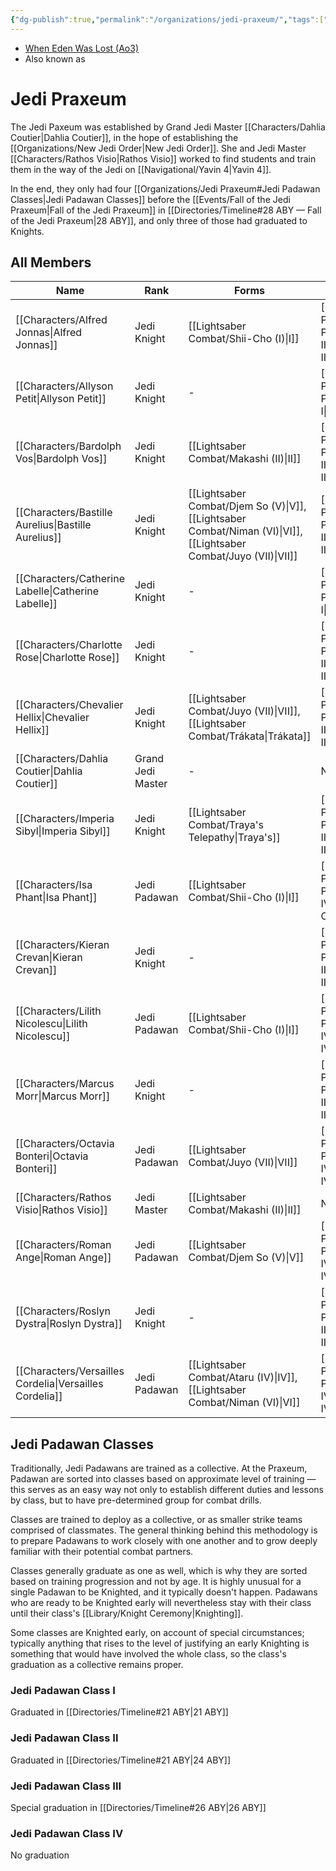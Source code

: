 ```yaml
---
{"dg-publish":true,"permalink":"/organizations/jedi-praxeum/","tags":["unfinished","faction"]}
---
```


- [When Eden Was Lost (Ao3)](https://archiveofourown.org/works/19334440/chapters/45992584)
- Also known as 
# Jedi Praxeum

The Jedi Paxeum was established by Grand Jedi Master [[Characters/Dahlia Coutier\|Dahlia Coutier]], in the hope of establishing the [[Organizations/New Jedi Order\|New Jedi Order]]. She and Jedi Master [[Characters/Rathos Visio\|Rathos Visio]] worked to find students and train them in the way of the Jedi on [[Navigational/Yavin 4\|Yavin 4]]. 

In the end, they only had four [[Organizations/Jedi Praxeum#Jedi Padawan Classes\|Jedi Padawan Classes]] before the [[Events/Fall of the Jedi Praxeum\|Fall of the Jedi Praxeum]] in [[Directories/Timeline#28 ABY — Fall of the Jedi Praxeum\|28 ABY]], and only three of those had graduated to Knights. 

## All Members
| Name                                                       | Rank              | Forms                                                       | Padawan Class                                                                  | Status   |
| ---------------------------------------------------------- | ----------------- | ----------------------------------------------------------- | ------------------------------------------------------------------------------ | -------- |
| [[Characters/Alfred Jonnas\|Alfred Jonnas]]             | Jedi Knight       | [[Lightsaber Combat/Shii-Cho (I)\|I]]                    | [[Organizations/Jedi Praxeum#Jedi Padawan Class III\|Padawan Class III]]    | Fallen   |
| [[Characters/Allyson Petit\|Allyson Petit]]             | Jedi Knight       | \-                                                          | [[Organizations/Jedi Praxeum#Jedi Padawan Class I\|Padawan Class I]]        | Deceased |
| [[Characters/Bardolph Vos\|Bardolph Vos]]               | Jedi Knight       | [[Lightsaber Combat/Makashi (II)\|II]]                   | [[Organizations/Jedi Praxeum#Jedi Padawan Class III\|Padawan Class III]]    | Fallen   |
| [[Characters/Bastille Aurelius\|Bastille Aurelius]]     | Jedi Knight       | [[Lightsaber Combat/Djem So (V)\|V]], [[Lightsaber Combat/Niman (VI)\|VI]], [[Lightsaber Combat/Juyo (VII)\|VII]] | [[Organizations/Jedi Praxeum#Jedi Padawan Class III\|Padawan Class III]]    | Fallen   |
| [[Characters/Catherine Labelle\|Catherine Labelle]]     | Jedi Knight       | \-                                                          | [[Organizations/Jedi Praxeum#Jedi Padawan Class I\|Padawan Class I]]        | Deceased |
| [[Characters/Charlotte Rose\|Charlotte Rose]]           | Jedi Knight       | \-                                                          | [[Organizations/Jedi Praxeum#Jedi Padawan Class III\|Padawan Class III]]    | Inactive |
| [[Characters/Chevalier Hellix\|Chevalier Hellix]]       | Jedi Knight       | [[Lightsaber Combat/Juyo (VII)\|VII]], [[Lightsaber Combat/Trákata\|Trákata]]                            | [[Organizations/Jedi Praxeum#Jedi Padawan Class III\|Padawan Class III]]    | Fallen   |
| [[Characters/Dahlia Coutier\|Dahlia Coutier]]           | Grand Jedi Master | \-                                                          | N/A                                                                            | Unknown  |
| [[Characters/Imperia Sibyl\|Imperia Sibyl]]             | Jedi Knight       | [[Lightsaber Combat/Traya's Telepathy\|Traya's]]         | [[Organizations/Jedi Praxeum#Jedi Padawan Class III\|Padawan Class III]]    | Fallen   |
| [[Characters/Isa Phant\|Isa Phant]]                     | Jedi Padawan      | [[Lightsaber Combat/Shii-Cho (I)\|I]]                    | [[Organizations/Jedi Praxeum#Jedi Padawan Class IV\|Jedi Padawan Class IV]] | Deceased |
| [[Characters/Kieran Crevan\|Kieran Crevan]]             | Jedi Knight       | \-                                                          | [[Organizations/Jedi Praxeum#Jedi Padawan Class II\|Padawan Class II]]      | Deceased |
| [[Characters/Lilith Nicolescu\|Lilith Nicolescu]]       | Jedi Padawan      | [[Lightsaber Combat/Shii-Cho (I)\|I]]                    | [[Organizations/Jedi Praxeum#Jedi Padawan Class IV\|Padawan Class IV]]      | Deceased |
| [[Characters/Marcus Morr\|Marcus Morr]]                 | Jedi Knight       | \-                                                          | [[Organizations/Jedi Praxeum#Jedi Padawan Class II\|Padawan Class II]]      | Deceased |
| [[Characters/Octavia Bonteri\|Octavia Bonteri]]         | Jedi Padawan      | [[Lightsaber Combat/Juyo (VII)\|VII]]                    | [[Organizations/Jedi Praxeum#Jedi Padawan Class IV\|Padawan Class IV]]      | Deceased |
| [[Characters/Rathos Visio\|Rathos Visio]]               | Jedi Master       | [[Lightsaber Combat/Makashi (II)\|II]]                   | N/A                                                                            | \-       |
| [[Characters/Roman Ange\|Roman Ange]]                   | Jedi Padawan      | [[Lightsaber Combat/Djem So (V)\|V]]                     | [[Organizations/Jedi Praxeum#Jedi Padawan Class IV\|Padawan Class IV]]      | Fallen   |
| [[Characters/Roslyn Dystra\|Roslyn Dystra]]             | Jedi Knight       | \-                                                          | [[Organizations/Jedi Praxeum#Jedi Padawan Class II\|Padawan Class II]]      | Deceased |
| [[Characters/Versailles Cordelia\|Versailles Cordelia]] | Jedi Padawan      | [[Lightsaber Combat/Ataru (IV)\|IV]], [[Lightsaber Combat/Niman (VI)\|VI]]                      | [[Organizations/Jedi Praxeum#Jedi Padawan Class IV\|Padawan Class IV]]      | Fallen   |

## Jedi Padawan Classes

Traditionally, Jedi Padawans are trained as a collective. At the Praxeum, Padawan are sorted into classes based on approximate level of training — this serves as an easy way not only to establish different duties and lessons by class, but to have pre-determined group for combat drills. 

Classes are trained to deploy as a collective, or as smaller strike teams comprised of classmates. The general thinking behind this methodology is to prepare Padawans to work closely with one another and to grow deeply familiar with their potential combat partners.

Classes generally graduate as one as well, which is why they are sorted based on training progression and not by age. It is highly unusual for a single Padawan to be Knighted, and it typically doesn't happen. Padawans who are ready to be Knighted early will nevertheless stay with their class until their class's [[Library/Knight Ceremony\|Knighting]].

Some classes are Knighted early, on account of special circumstances; typically anything that rises to the level of justifying an early Knighting is something that would have involved the whole class, so the class's graduation as a collective remains proper.

### Jedi Padawan Class I

Graduated in [[Directories/Timeline#21 ABY\|21 ABY]]

### Jedi Padawan Class II

Graduated in [[Directories/Timeline#21 ABY\|24 ABY]]

### Jedi Padawan Class III

Special graduation in [[Directories/Timeline#26 ABY\|26 ABY]]

### Jedi Padawan Class IV

No graduation 